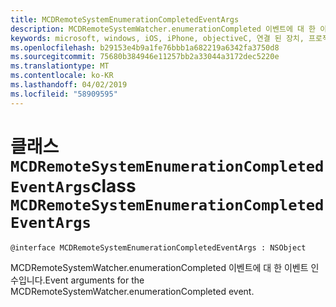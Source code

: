 ```yaml
---
title: MCDRemoteSystemEnumerationCompletedEventArgs
description: MCDRemoteSystemWatcher.enumerationCompleted 이벤트에 대 한 이벤트 인수입니다.
keywords: microsoft, windows, iOS, iPhone, objectiveC, 연결 된 장치, 프로젝트 로마
ms.openlocfilehash: b29153e4b9a1fe76bbb1a682219a6342fa3750d8
ms.sourcegitcommit: 75680b384946e11257bb2a33044a3172dec5220e
ms.translationtype: MT
ms.contentlocale: ko-KR
ms.lasthandoff: 04/02/2019
ms.locfileid: "58909595"
---
```

# <a name="class-mcdremotesystemenumerationcompletedeventargs"></a><span data-ttu-id="d2055-104">클래스 `MCDRemoteSystemEnumerationCompletedEventArgs`</span><span class="sxs-lookup"><span data-stu-id="d2055-104">class `MCDRemoteSystemEnumerationCompletedEventArgs`</span></span> 

```
@interface MCDRemoteSystemEnumerationCompletedEventArgs : NSObject
```  

<span data-ttu-id="d2055-105">MCDRemoteSystemWatcher.enumerationCompleted 이벤트에 대 한 이벤트 인수입니다.</span><span class="sxs-lookup"><span data-stu-id="d2055-105">Event arguments for the MCDRemoteSystemWatcher.enumerationCompleted event.</span></span>